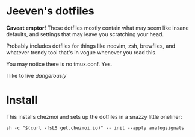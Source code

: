 # Jeeven's dotfiles
**Caveat emptor!** These dotfiles mostly contain what may seem like insane defaults, and settings that may leave you scratching your head.

Probably includes dotfiles for things like neovim, zsh, brewfiles, and whatever trendy tool that's in vogue whenever you read this.

You may notice there is no tmux.conf. Yes.

I like to live *dangerously*

# Install
This installs chezmoi and sets up the dotfiles in a snazzy little oneliner:
```console
sh -c "$(curl -fsLS get.chezmoi.io)" -- init --apply analogsignals
```
